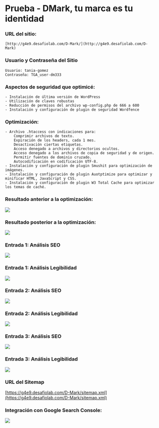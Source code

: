 # Prueba - DMark, tu marca es tu identidad

### URL del sitio:
	[http://g4e9.desafiolab.com/D-Mark/](http://g4e9.desafiolab.com/D-Mark)

### Usuario y Contraseña del Sitio
	Usuario: tania-gomez
	Contraseña: TGA_user-dm333

### Aspectos de seguridad que optimicé:
	- Instalación de última versión de WordPress
	- Utilización de claves robustas
	- Reducción de permisos del archivo wp-config.php de 666 a 600
	- Instalación y configuración de plugin de seguridad Wordfence

### Optimización:
	- Archivo .htaccess con indicaciones para:
		Comprimir archivos de texto.
		Expiración de los headers, cada 1 mes.
		Desactivación ciertas etiquetas.
		Acceso denegado a archivos y directorios ocultos.
		Acceso denegado a los archivos de copia de seguridad y de origen.
		Permitir fuentes de dominio cruzado.
		Autocodificación en codificación UTF-8.
	- Instalación y configuración de plugin Smushit para optimización de imágenes.
	- Instalación y configuración de plugin Auotptimize para optimizar y minificar HTML, JavaScript y CSS.
	- Instalación y configuración de plugin W3 Total Cache para optimizar los temas de caché.

	
### Resultado anterior a la optimización:
![](images/gtmetrix-1.jpg)

### Resultado posterior a la optimización:
![](images/gtmetrix-2.jpg)

### Entrada 1: Análisis SEO
![](images/E1-Yoast_SEO.jpg)

### Entrada 1: Análisis Legibilidad
![](images/E1-Yoast_legibilidad.jpg)

### Entrada 2: Análisis SEO
![](images/E2-Yoast_SEO2.jpg)

### Entrada 2: Análisis Legibilidad
![](images/E2-Yoast_legibilidad.jpg)

### Entrada 3: Análisis SEO
![](images/E3-Yoast_SEO.jpg)

### Entrada 3: Análisis Legibilidad
![](images/E3-Yoast_legibilidad.jpg)

### URL del Sitemap
[https://g4e9.desafiolab.com/D-Mark/sitemap.xml](https://g4e9.desafiolab.com/D-Mark/sitemap.xml)

### Integración con Google Search Console:
![](images/xml-sitemap.jpg)

